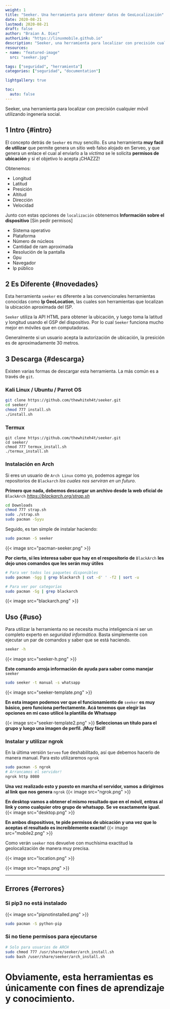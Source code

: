 ```yaml
---
weight: 1
title: "Seeker. Una herramienta para obtener datos de GeoLocalización"
date: 2020-08-21
lastmod: 2020-08-21
draft: false
author: "Braian A. Diez"
authorLink: "https://linuxmobile.github.io"
description: "Seeker, una herramienta para localizar con precisión cualquier móvil utilizando ingenería social."
resources:
- name: "featured-image"
  src: "seeker.jpg"

tags: ["seguridad", "herramienta"]
categories: ["seguridad", "documentation"]

lightgallery: true

toc:
  auto: false
---
```


Seeker, una herramienta para localizar con precisión cualquier móvil utilizando ingenería social.

<!--more-->


## 1 Intro {#intro}


El concepto detrás de `Seeker` es muy sencillo. Es una herramienta **muy facil de utilizar** que permite genera un sitio web falso alojado en Serveo, y que genera un enlace el cual al enviarlo a la *victima* se le solicita **permisos de ubicación** y si el objetivo lo acepta ¡CHAZZZ!

Obtenemos:

* Longitud
* Latitud
* Presición
* Altitud
* Dirección
* Velocidad

Junto con estas opciones de `localización` obtenemos **Información sobre el dispositivo** [Sin pedir permisos]

* Sistema operativo
* Plataforma
* Número de núcleos
* Cantidad de ram aproximada
* Resolución de la pantalla
* Gpu
* Navegador
* Ip público



## 2 Es Diferente {#novedades}

Esta herramienta `seeker` es diferente a las convencionales herramientas conocidas como **Ip GeoLocation**, las cuales son herramientas que localizan la ubicación aproximada del ISP.

`Seeker` utiliza la API HTML para obtener la ubicación, y luego toma la latitud y longitud usando el GSP del dispositivo. Por lo cual `Seeker` funciona mucho mejor en móviles que en computadoras.

Generalmente si un usuario acepta la autorización de ubicación, la presición es de aproximadamente 30 metros. 

## 3 Descarga {#descarga}

Existen varias formas de descargar esta herramienta. La más común es a través de `git`.

### Kali Linux / Ubuntu / Parrot OS

```zsh
git clone https://github.com/thewhiteh4t/seeker.git
cd seeker/
chmod 777 install.sh
./install.sh
```

### Termux

```Sheel
git clone https://github.com/thewhiteh4t/seeker.git
cd seeker/
chmod 777 termux_install.sh
./termux_install.sh
```

### Instalación en Arch

Si eres un usuario de `Arch Linux` como yo, podemos agregar los repositorios de `Blackarch` *los cuales nos serviran en un futuro*.

**Primero que nada, debemos descargar un archivo desde la web oficial de** `BlackArch` *https://blackarch.org/strap.sh*

```zsh
cd Downloads
chmod 777 strap.sh
sudo ./strap.sh
sudo pacman -Syyu
```
Seguido, es tan simple de instalar haciendo:

```zsh
sudo pacman -S seeker
```
{{< image src="pacman-seeker.png" >}}

**Por cierto, si les interesa saber que hay en el respositorio de** `BlackArch` **les dejo unos comandos que les serán muy útiles**


```zsh
# Para ver todos los paquetes disponibles
sudo pacman -Sgg | grep blackarch | cut -d' ' -f2 | sort -u
```
```zsh
# Para ver por categorías
sudo pacman -Sg | grep blackarch
```
{{< image src="blackarch.png" >}}

## Uso {#uso}

Para utilizar la herramienta no se necesita mucha inteligencia ni ser un completo experto en *seguridad informática*. Basta simplemente con ejecutar un par de comandos y saber que se está haciendo.

```zsh
seeker -h
```
{{< image src="seeker-h.png" >}}

**Este comando arroja información de ayuda para saber como manejar** `seeker`


```zsh
sudo seeker -t manual -s whatsapp
```
{{< image src="seeker-template.png" >}}

**En esta imagen podemos ver que el funcionamiento de** `seeker` **es muy básico, pero funciona perfectamente. Acá tenemos que elegir las opciones en mi caso utilicé la plantilla de Whatsapp**

{{< image src="seeker-template2.png" >}}
**Seleccionas un título para el grupo y luego una imagen de perfil. ¡Muy fácil!**

### Instalar y utilizar ngrok

En la última versión `Serveo` fue deshabilitado, así que debemos hacerlo de manera manual. Para esto utilizaremos `ngrok`

```zsh
sudo pacman -S ngrok
# Arrancamos el servidor!
ngrok http 8080
```
**Una vez realizado esto y puesto en marcha el servidor, vamos a dirigirnos al link que nos genera** `ngrok`
{{< image src="ngrok.png" >}}


**En desktop vamos a obtener el mismo resultado que en el móvil, entras al link y como cualquier otro grupo de whatsapp. Se ve exactamente igual.**
{{< image src="desktop.png" >}}

**En ambos dispositivos, te pide permisos de ubicación y una vez que lo aceptas el resultado es increíblemente exacto!**
{{< image src="mobile2.png" >}}


Como verán `seeker` nos devuelve con muchísima exactitud la geolocalización de manera muy precisa.

{{< image src="location.png" >}}

{{< image src="maps.png" >}}

---

## Errores {#errores}

### Si pip3 no está instalado
{{< image src="pipnotinstalled.png" >}}
```zsh
sudo pacman -S python-pip
```

### Si no tiene permisos para ejecutarse

```zsh
# Solo para usuarios de ARCH
sudo chmod 777 /usr/share/seeker/arch_install.sh
sudo bash /user/share/seeker/arch_install.sh
```


# Obviamente, esta herramientas es únicamente con fines de aprendizaje y conocimiento.
